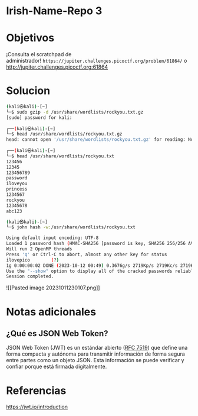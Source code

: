 # Irish-Name-Repo 3
# Objetivos
¡Consulta el scratchpad de administrador! `https://jupiter.challenges.picoctf.org/problem/61864/` o http://jupiter.challenges.picoctf.org:61864

# Solucion
```bash
(kali㉿kali)-[~]
└─$ sudo gzip -d /usr/share/wordlists/rockyou.txt.gz 
[sudo] password for kali: 
                                                                                                                                                                      
┌──(kali㉿kali)-[~]
└─$ head /usr/share/wordlists/rockyou.txt.gz
head: cannot open '/usr/share/wordlists/rockyou.txt.gz' for reading: No such file or directory
                                                                                                                                                                      
┌──(kali㉿kali)-[~]
└─$ head /usr/share/wordlists/rockyou.txt   
123456
12345
123456789
password
iloveyou
princess
1234567
rockyou
12345678
abc123

(kali㉿kali)-[~]
└─$ john hash -w:/usr/share/wordlists/rockyou.txt

Using default input encoding: UTF-8
Loaded 1 password hash (HMAC-SHA256 [password is key, SHA256 256/256 AVX2 8x])
Will run 2 OpenMP threads
Press 'q' or Ctrl-C to abort, almost any other key for status
ilovepico        (?)     
1g 0:00:00:02 DONE (2023-10-12 00:49) 0.3676g/s 2719Kp/s 2719Kc/s 2719KC/s iloverob4live345..ilovemymother@
Use the "--show" option to display all of the cracked passwords reliably
Session completed. 

```
![[Pasted image 20231011230107.png]]
# Notas adicionales
## ¿Qué es JSON Web Token?

JSON Web Token (JWT) es un estándar abierto ([RFC 7519](https://tools.ietf.org/html/rfc7519)) que define una forma compacta y autónoma para transmitir información de forma segura entre partes como un objeto JSON. Esta información se puede verificar y confiar porque está firmada digitalmente.

# Referencias
https://jwt.io/introduction